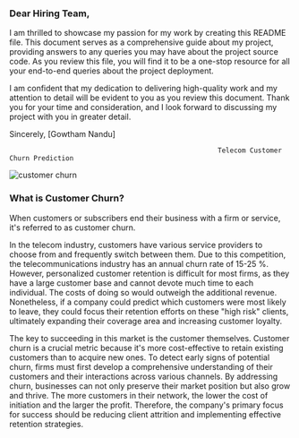 ### Dear Hiring Team,

I am thrilled to showcase my passion for my work by creating this README file. This document serves as a comprehensive guide about my project, providing answers to any queries you may have about the project source code. As you review this file, you will find it to be a one-stop resource for all your end-to-end queries about the project deployment.

I am confident that my dedication to delivering high-quality work and my attention to detail will be evident to you as you review this document. Thank you for your time and consideration, and I look forward to discussing my project with you in greater detail.

Sincerely,
[Gowtham Nandu]





                                                        Telecom Customer Churn Prediction

![customer churn](https://github.com/Gowthamnandu07/Churn-prediction-in-Telecom-Industry-using-Logistic-Regression./assets/118471519/6f88dff0-2238-4f0c-8b35-f9ecea26784f)

### What is Customer Churn?
When customers or subscribers end their business with a firm or service, it's referred to as customer churn. 

In the telecom industry, customers have various service providers to choose from and frequently switch between them. Due to this competition, the telecommunications industry has an annual churn rate of 15-25 %. However, personalized customer retention is difficult for most firms, as they have a large customer base and cannot devote much time to each individual. The costs of doing so would outweigh the additional revenue. Nonetheless, if a company could predict which customers were most likely to leave, they could focus their retention efforts on these "high risk" clients, ultimately expanding their coverage area and increasing customer loyalty. 


The key to succeeding in this market is the customer themselves. Customer churn is a crucial metric because it's more cost-effective to retain existing customers than to acquire new ones. To detect early signs of potential churn, firms must first develop a comprehensive understanding of their customers and their interactions across various channels. By addressing churn, businesses can not only preserve their market position but also grow and thrive. The more customers in their network, the lower the cost of initiation and the larger the profit. Therefore, the company's primary focus for success should be reducing client attrition and implementing effective retention strategies.



